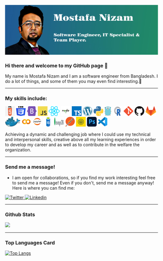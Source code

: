 <img src="/Github_banner.jpg" alt="banner"/>

### Hi there and welcome to my GitHub page 👋

My name is Mostafa Nizam  and I am a software engineer from Bangladesh. I do a lot of things, and some of them you may even find interesting.🤞

---

### My skills include:
<p>
  <a href="/" title="HTML"><img src="icons/html.png" /></a>
  <a href="/" title="CSS"><img src="icons/css.png" /></a>
  <a href="https://getbootstrap.com/" title="Bootstrab"><img src="icons/bootstrab.png" /></a>
  <a href="/" title="JavaScript"><img src="icons/javascript.png" /></a>
  <a href="https://reactjs.org/" title="React"><img src="icons/react.png" /></a>
  <a href="https://nodejs.org/" title="nodejs"><img src="icons/nodejs.png" /></a>
  <a href="https://www.typescriptlang.org/" title="TypeScript"><img src="icons/typescript.png" /></a>
  <a href="https://wordpress.org/" title="WordPress"><img src="icons/wordpress.png" /></a>
  <a href="https://www.python.org/" title="Python"><img src="icons/python.png" /></a>
  <a href="https://golang.org/" title="Golang"><img src="icons/golang.png" /></a>
  <a href="https://cran.r-project.org/" title="R"><img src="icons/r.png" /></a>
  <a href="https://git-scm.com/" title="Git"><img src="icons/git.png" /></a>
  <a href="https://github.com/" title="GitHub"><img src="icons/github.png" /></a>
  <a href="https://gitlab.com/" title="GitLab"><img src="icons/gitlab.png" /></a>
  <a href="https://www.docker.com/" title="Docker"><img src="icons/docker.png" /></a>
  <a href="https://colab.research.google.com/" title="colab"><img src="icons/colab.png" /></a>
  <a href="https://jupyter.org/" title="Jupyter"><img src="icons/jupyter.png" /></a>
  <a href="https://www.microsoft.com/en-us/sql-server/" title="SQL"><img src="icons/sqls.png" /></a>
  <a href="https://www.mongodb.com/" title="mongodb"><img src="icons/mongodb.png" /></a>
  <a href="https://www.postman.com/" title="postman"><img src="icons/postman.png" /></a>
  <a href="https://www.soapui.org/" title="soapui"><img src="icons/soapui.png" /></a>
  <a href="https://www.photoshop.com/" title="PhotoShop"><img src="icons/ps.png" /></a>
  <a href="https://code.visualstudio.com/" title="Visual Studio Code"><img src="icons/vscode.png" /></a>
</p>

<p>
  Achieving a dynamic and challenging job where I could use my technical and interpersonal skills, creative above all my learning experiences in order to develop my career and as well as to contribute in the welfare the organization. 
</p>

---

### Send me a message!
  
  - I am open for collaborations, so if you find my work interesting feel free to send me a message! Even if you don't, send me a message anyway! Here is where you can find me:
  
 <p>
<a href="https://twitter.com/mnb00754">
  <img
    alt="Twitter"
    src="https://img.shields.io/badge/Twitter-1DA1F2?logo=twitter&logoColor=white&style=for-the-badge"
  />
</a>
<a href="https://www.linkedin.com/in/mn754/">
  <img
    alt="Linkedin"
    src="https://img.shields.io/badge/linkedin-0077B5?logo=linkedin&logoColor=white&style=for-the-badge"
  />
</a>
</p>

---

### Github Stats

<img src="https://github-readme-stats.vercel.app/api?username=nizam754&count_private=true&title_color=FD9047&icon_color=FD9047&text_color=0C2233&custom_title=Mostafa+Nizam's+GitHub+Stats&show_icons=true"/>

---

### Top Languages Card

[![Top Langs](https://github-readme-stats.vercel.app/api/top-langs/?username=nizam754)](https://github.com/anuraghazra/github-readme-stats)










